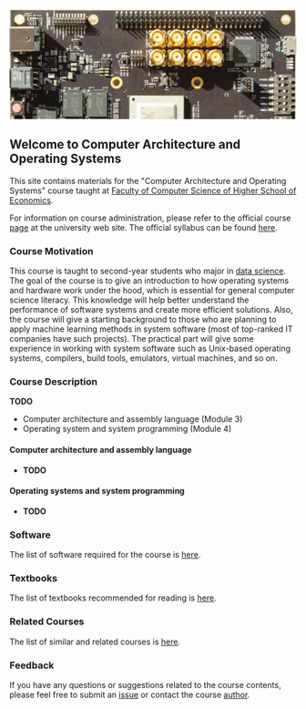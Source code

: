 ![SiFive HiFive Unleashed](images/hifive-unleashed-logo.png)

## Welcome to Computer Architecture and Operating Systems

This site contains materials for the "Computer Architecture and Operating Systems" course taught at
[Faculty of Computer Science of Higher School of Economics](https://cs.hse.ru/en/).

For information on course administration, please refer to the
official course [page](http://wiki.cs.hse.ru/ACOS_DSBA_2019/2020) at the university web site.
The official syllabus can be found [here](https://www.hse.ru/edu/courses/301394490).

### Course Motivation

This course is taught to second-year students who major in [data science](https://www.hse.ru/en/ba/data/).
The goal of the course is to give an introduction to how operating systems and hardware work under the hood,
which is essential for general computer science literacy.
This knowledge will help better understand the performance of software systems and create more efficient solutions.
Also, the course will give a starting background to those who are planning to apply machine learning methods
in system software (most of top-ranked IT companies have such projects).
The practical part will give some experience in working with system software such as Unix-based operating systems,
compilers, build tools, emulators, virtual machines, and so on. 

### Course Description

__TODO__ 

* Computer architecture and assembly language (Module 3)
* Operating system and system programming (Module 4)


#### Computer architecture and assembly language

* __TODO__

#### Operating systems and system programming

* __TODO__


### Software

The list of software required for the course is [here](software.md). 

### Textbooks

The list of textbooks recommended for reading is [here](books.md).

### Related Courses

The list of similar and related courses is [here](courses.md).

### Feedback

If you have any questions or suggestions related to the course contents, please feel free to submit
an [issue](https://github.com/andrewt0301/hse-acos-course/issues)
or contact the course [author](https://github.com/andrewt0301).
